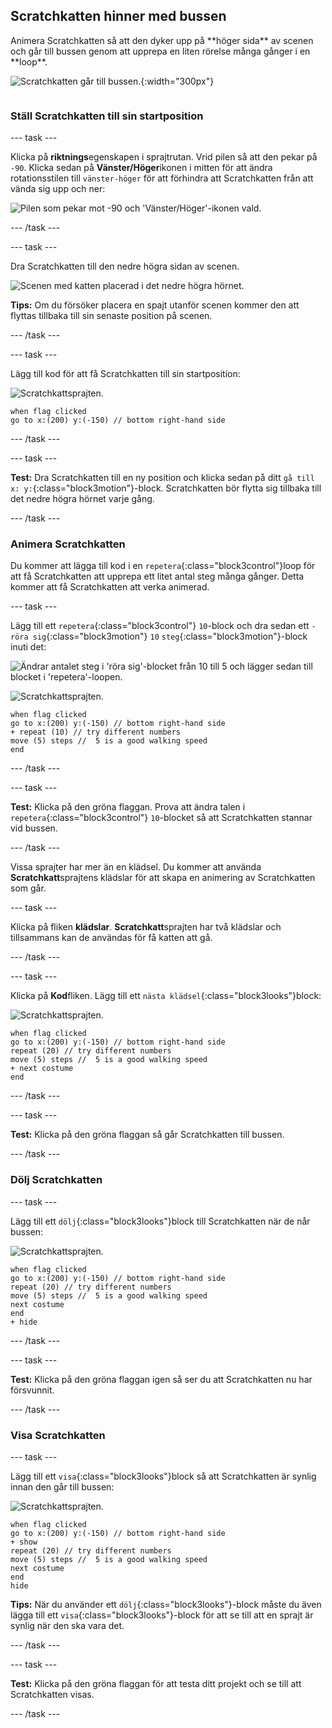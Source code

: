 ## Scratchkatten hinner med bussen

<div style="display: flex; flex-wrap: wrap">
<div style="flex-basis: 200px; flex-grow: 1; margin-right: 15px;">
Animera Scratchkatten så att den dyker upp på **höger sida** av scenen och går till bussen genom att upprepa en liten rörelse många gånger i en **loop**. 
</div>
<div>

![Scratchkatten går till bussen.](images/cat-catches-bus.png){:width="300px"}

</div>
</div>

### Ställ Scratchkatten till sin startposition

--- task ---

Klicka på **riktnings**egenskapen i sprajtrutan. Vrid pilen så att den pekar på `-90`. Klicka sedan på **Vänster/Höger**ikonen i mitten för att ändra rotationsstilen till `vänster-höger` för att förhindra att Scratchkatten från att vända sig upp och ner:

![Pilen som pekar mot -90 och 'Vänster/Höger'-ikonen vald.](images/sprite-pane-direction.png)

--- /task ---

--- task ---

Dra Scratchkatten till den nedre högra sidan av scenen.

![Scenen med katten placerad i det nedre högra hörnet.](images/bottom-right-cat.png)

**Tips:** Om du försöker placera en spajt utanför scenen kommer den att flyttas tillbaka till sin senaste position på scenen.

--- /task ---

--- task ---

Lägg till kod för att få Scratchkatten till sin startposition:

![Scratchkattsprajten.](images/scratch-cat-sprite.png)

```blocks3
when flag clicked
go to x:(200) y:(-150) // bottom right-hand side
```

--- /task ---

--- task ---

**Test:** Dra Scratchkatten till en ny position och klicka sedan på ditt `gå till x: y:`{:class="block3motion"}-block. Scratchkatten bör flytta sig tillbaka till det nedre högra hörnet varje gång.

--- /task ---

### Animera Scratchkatten

Du kommer att lägga till kod i en `repetera`{:class="block3control"}loop för att få Scratchkatten att upprepa ett litet antal steg många gånger. Detta kommer att få Scratchkatten att verka animerad.

--- task ---

Lägg till ett `repetera`{:class="block3control"} `10`-block och dra sedan ett `-röra sig`{:class="block3motion"} `10` `steg`{:class="block3motion"}-block inuti det:

![Ändrar antalet steg i 'röra sig'-blocket från 10 till 5 och lägger sedan till blocket i 'repetera'-loopen.](images/block-into-loop.gif)

![Scratchkattsprajten.](images/scratch-cat-sprite.png)

```blocks3
when flag clicked
go to x:(200) y:(-150) // bottom right-hand side
+ repeat (10) // try different numbers
move (5) steps //  5 is a good walking speed
end
```

--- /task ---

--- task ---

**Test:** Klicka på den gröna flaggan. Prova att ändra talen i `repetera`{:class="block3control"} `10`-blocket så att Scratchkatten stannar vid bussen.

--- /task ---

Vissa sprajter har mer än en klädsel. Du kommer att använda **Scratchkatt**sprajtens klädslar för att skapa en animering av Scratchkatten som går.

--- task ---

Klicka på fliken **klädslar**. **Scratchkatt**sprajten har två klädslar och tillsammans kan de användas för få katten att gå.

--- /task ---

--- task ---

Klicka på **Kod**fliken. Lägg till ett `nästa klädsel`{:class="block3looks"}block:

![Scratchkattsprajten.](images/scratch-cat-sprite.png)

```blocks3
when flag clicked
go to x:(200) y:(-150) // bottom right-hand side
repeat (20) // try different numbers
move (5) steps //  5 is a good walking speed
+ next costume 
end
```
--- /task ---

--- task ---

**Test:** Klicka på den gröna flaggan så går Scratchkatten till bussen.

--- /task ---

### Dölj Scratchkatten

--- task ---

Lägg till ett `dölj`{:class="block3looks"}block till Scratchkatten när de når bussen:

![Scratchkattsprajten.](images/scratch-cat-sprite.png)

```blocks3
when flag clicked
go to x:(200) y:(-150) // bottom right-hand side
repeat (20) // try different numbers
move (5) steps //  5 is a good walking speed
next costume 
end
+ hide
```

--- /task ---

--- task ---

**Test:** Klicka på den gröna flaggan igen så ser du att Scratchkatten nu har försvunnit.

--- /task ---

### Visa Scratchkatten

--- task ---

Lägg till ett `visa`{:class="block3looks"}block så att Scratchkatten är synlig innan den går till bussen:

![Scratchkattsprajten.](images/scratch-cat-sprite.png)

```blocks3
when flag clicked
go to x:(200) y:(-150) // bottom right-hand side
+ show
repeat (20) // try different numbers
move (5) steps //  5 is a good walking speed
next costume 
end
hide
```

**Tips:** När du använder ett `dölj`{:class="block3looks"}-block måste du även lägga till ett `visa`{:class="block3looks"}-block för att se till att en sprajt är synlig när den ska vara det.

--- /task ---

--- task ---

**Test:** Klicka på den gröna flaggan för att testa ditt projekt och se till att Scratchkatten visas.

--- /task ---

